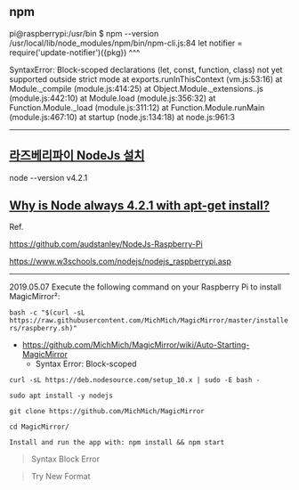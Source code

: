 ## npm 

pi@raspberrypi:/usr/bin $ npm --version
/usr/local/lib/node_modules/npm/bin/npm-cli.js:84
      let notifier = require('update-notifier')({pkg})
      ^^^

SyntaxError: Block-scoped declarations (let, const, function, class) not yet supported outside strict mode
    at exports.runInThisContext (vm.js:53:16)
    at Module._compile (module.js:414:25)
    at Object.Module._extensions..js (module.js:442:10)
    at Module.load (module.js:356:32)
    at Function.Module._load (module.js:311:12)
    at Function.Module.runMain (module.js:467:10)
    at startup (node.js:134:18)
    at node.js:961:3

----------
## [라즈베리파이 NodeJs 설치](https://blog.xcoda.net/99)
node --version
v4.2.1

## [Why is Node always 4.2.1 with apt-get install?](https://www.raspberrypi.org/forums/viewtopic.php?t=205323)

Ref.

https://github.com/audstanley/NodeJs-Raspberry-Pi

https://www.w3schools.com/nodejs/nodejs_raspberrypi.asp



--------
2019.05.07
<Automatic Installation>
Execute the following command on your Raspberry Pi to install MagicMirror²:
      
`bash -c "$(curl -sL https://raw.githubusercontent.com/MichMich/MagicMirror/master/installers/raspberry.sh)"`

* https://github.com/MichMich/MagicMirror/wiki/Auto-Starting-MagicMirror
  * Syntax Error: Block-scoped    
 
<Manual Installation>

`curl -sL https://deb.nodesource.com/setup_10.x | sudo -E bash -`

`sudo apt install -y nodejs`

`git clone https://github.com/MichMich/MagicMirror`

`cd MagicMirror/`

`Install and run the app with: npm install && npm start`

> Syntax Block Error

> Try New Format

